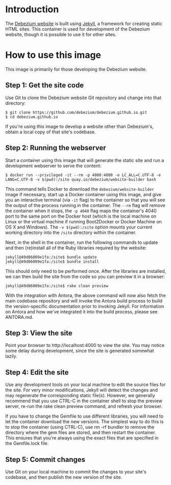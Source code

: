 # Introduction
The [Debezium website](https://debezium.io) is built using [Jekyll](https://jekyllrb.com/), a framework for creating static HTML sites. This container is used for development of the Debezium website, though it is possible to use it for other sites.

# How to use this image

This image is primarily for those developing the Debezium website. 

## Step 1: Get the site code

Use Git to clone the Debezium website Git repository and change into that directory:

    $ git clone https://github.com/debezium/debezium.github.io.git
    $ cd debezium.github.io

If you're using this image to develop a website other than Debezium's, obtain a local copy of that site's codebase.

## Step 2: Running the webserver

Start a container using this image that will generate the static site and run a development webserver to serve the content:

    $ docker run --privileged -it --rm -p 4000:4000 -e LC_ALL=C.UTF-8 -e LANG=C.UTF-8 -v $(pwd):/site quay.io/debezium/website-builder bash

This command tells Docker to download the `debezium/website-builder` image if necessary, start up a Docker container using this image, and give you an interactive terminal (via `-it` flag) to the container so that you will see the output of the process running in the container. The `--rm` flag will remove the container when it stops, the `-p 4040` flag maps the container's 4040 port to the same port on the Docker host (which is the local machine on Linux or the virtual machine if running Boot2Docker or Docker Machine on OS X and Windows). The `-v $(pwd):/site` option mounts your current working directory into the `/site` directory within the container.

Next, in the shell in the container, run the following commands to update and then (re)install all of the Ruby libraries required by the website:

    jekyll@49d06009e1fa:/site$ bundle update
    jekyll@49d06009e1fa:/site$ bundle install

This should only need to be performed once. After the libraries are installed, we can then build the site from the code so you can preview it in a browser:

    jekyll@49d06009e1fa:/site$ rake clean preview

With the integration with Antora, the above command will now also fetch the main codebase repository and will invoke the Antora build process to build the version-specific documentation prior to invoking Jekyll. For information on Antora and how we've integrated it into the build process, please see ANTORA.md.


## Step 3: View the site

Point your browser to http://localhost:4000 to view the site. You may notice some delay during development, since the site is generated somewhat lazily.

## Step 4: Edit the site

Use any development tools on your local machine to edit the source files for the site. For very minor modifications, Jekyll will detect the changes and may regenerate the corresponding static file(s). However, we generally recommend that you use CTRL-C in the container shell to stop the preview server, re-run the rake clean preview command, and refresh your browser.

If you have to change the Gemfile to use different libraries, you will need to let the container download the new versions. The simplest way to do this is to stop the container (using CTRL-C), use rm -rf bundler to remove the directory where the gem files are stored, and then restart the container. This ensures that you're always using the exact files that are specified in the Gemfile.lock file.

## Step 5: Commit changes

Use Git on your local machine to commit the changes to your site's codebase, and then publish the new version of the site.
